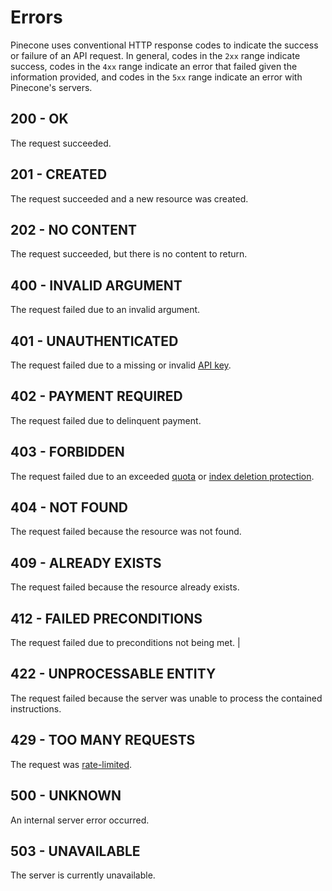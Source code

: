 # Errors

Pinecone uses conventional HTTP response codes to indicate the success or failure of an API request. In general, codes in the `2xx` range indicate success, codes in the `4xx` range indicate an error that failed given the information provided, and codes in the `5xx` range indicate an error with Pinecone's servers.

## 200 - OK

The request succeeded.

## 201 - CREATED

The request succeeded and a new resource was created.

## 202 - NO CONTENT

The request succeeded, but there is no content to return.

## 400 - INVALID ARGUMENT

The request failed due to an invalid argument.

## 401 - UNAUTHENTICATED

The request failed due to a missing or invalid [API key](/guides/projects/understanding-projects#api-keys).

## 402 - PAYMENT REQUIRED

The request failed due to delinquent payment.

## 403 - FORBIDDEN

The request failed due to an exceeded [quota](/reference/api/database-limits#object-limits) or [index deletion protection](/guides/manage-data/manage-indexes#configure-deletion-protection).

## 404 - NOT FOUND

The request failed because the resource was not found.

## 409 - ALREADY EXISTS

The request failed because the resource already exists.

## 412 - FAILED PRECONDITIONS

The request failed due to preconditions not being met. |

## 422 - UNPROCESSABLE ENTITY

The request failed because the server was unable to process the contained instructions.

## 429 - TOO MANY REQUESTS

The request was [rate-limited](/reference/api/database-limits#rate-limits).

## 500 - UNKNOWN

An internal server error occurred.

## 503 - UNAVAILABLE

The server is currently unavailable.
